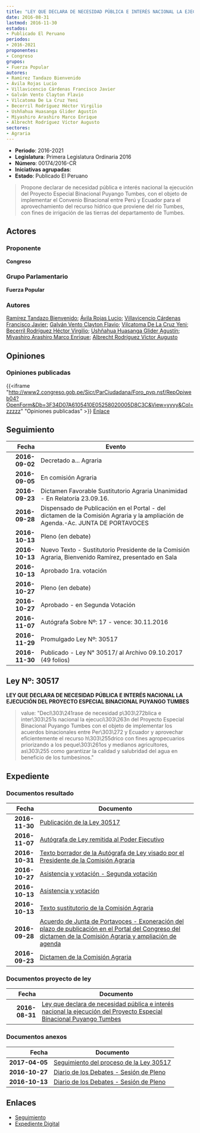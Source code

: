 ```yaml
---
title: "LEY QUE DECLARA DE NECESIDAD PÚBLICA E INTERÉS NACIONAL LA EJECUCIÓN DEL PROYECTO ESPECIAL BINACIONAL PUYANGO TUMBES"
date: 2016-08-31
lastmod: 2016-11-30
estados:
- Publicado El Peruano
periodos:
- 2016-2021
proponentes:
- Congreso
grupos:
- Fuerza Popular
autores:
- Ramírez Tandazo Bienvenido
- Ávila Rojas Lucio
- Villavicencio Cárdenas Francisco Javier
- Galván Vento Clayton Flavio
- Vilcatoma De La Cruz Yeni
- Becerril Rodríguez Héctor Virgilio
- Ushñahua Huasanga Glider Agustín
- Miyashiro Arashiro Marco Enrique
- Albrecht Rodríguez Víctor Augusto
sectores:
- Agraria
---
```

- **Periodo**: 2016-2021
- **Legislatura**: Primera Legislatura Ordinaria 2016
- **Número**: 00174/2016-CR
- **Iniciativas agrupadas**: 
- **Estado**: Publicado El Peruano

> Propone declarar de necesidad pública e interés nacional la ejecución del Proyecto Especial Binacional Puyango Tumbes, con el objeto de implementar el Convenio Binacional entre Perú y Ecuador para el aprovechamiento del recurso hídrico que proviene del río Tumbes, con fines de irrigación de las tierras del departamento de Tumbes.


## Actores

### Proponente

**Congreso**

### Grupo Parlamentario

**Fuerza Popular**

### Autores

[Ramírez Tandazo Bienvenido](mailto:mailto:bramirez@congreso.gob.pe); [Ávila Rojas Lucio](mailto:mailto:lavilar@congreso.gob.pe); [Villavicencio Cárdenas Francisco Javier](mailto:mailto:fvillavicencio@congreso.gob.pe); [Galván Vento Clayton Flavio](mailto:mailto:cgalvan@congreso.gob.pe); [Vilcatoma De La Cruz Yeni](mailto:mailto:yvilcatoma@congreso.gob.pe); [Becerril Rodríguez Héctor Virgilio](mailto:mailto:hbecerril@congreso.gob.pe); [Ushñahua Huasanga Glider Agustín](mailto:mailto:gushnahua@congreso.gob.pe); [Miyashiro Arashiro Marco Enrique](mailto:mailto:mmiyashiro@congreso.gob.pe); [Albrecht Rodríguez Víctor Augusto](mailto:mailto:valbrecht@congreso.gob.pe)

## Opiniones

### Opiniones publicadas

{{<iframe "http://www2.congreso.gob.pe/Sicr/ParCiudadana/Foro_pvp.nsf/RepOpiweb04?OpenForm&Db=3F34D07A6105410E05258020005D8C3C&View=yyyy&Col=zzzzz" "Opiniones publicadas" >}}
[Enlace](http://www2.congreso.gob.pe/Sicr/ParCiudadana/Foro_pvp.nsf/RepOpiweb04?OpenForm&Db=3F34D07A6105410E05258020005D8C3C&View=yyyy&Col=zzzzz)


## Seguimiento

| Fecha | Evento |
|------:|--------|
| **2016-09-02** | Decretado a... Agraria |
| **2016-09-05** | En comisión Agraria |
| **2016-09-23** | Dictamen Favorable Sustitutorio Agraria Unanimidad - En Relatoría 23.09.16. |
| **2016-09-28** | Dispensado de Publicación en el Portal - del dictamen de la Comisión Agraria y la ampliación de Agenda.-Ac. JUNTA DE PORTAVOCES |
| **2016-10-13** | Pleno (en debate) |
| **2016-10-13** | Nuevo Texto - Sustitutorio Presidente de la Comisión Agraria, Bienvenido Ramírez, presentado en Sala |
| **2016-10-13** | Aprobado 1ra. votación |
| **2016-10-27** | Pleno (en debate) |
| **2016-10-27** | Aprobado - en Segunda Votación |
| **2016-11-07** | Autógrafa Sobre Nº: 17 - vence: 30.11.2016 |
| **2016-11-29** | Promulgado Ley Nº: 30517 |
| **2016-11-30** | Publicado - Ley N° 30517/ al Archivo 09.10.2017 (49 folios) |

## Ley Nº: 30517

**LEY QUE DECLARA DE NECESIDAD PÚBLICA E INTERÉS NACIONAL LA EJECUCIÓN DEL PROYECTO ESPECIAL BINACIONAL PUYANGO TUMBES**

> value: "Decl\303\241rase de necesidad p\303\272blica e inter\303\251s nacional la ejecuci\303\263n del Proyecto Especial Binacional Puyango Tumbes con el objeto de implementar los acuerdos binacionales entre Per\303\272 y Ecuador y aprovechar eficientemente el recurso h\303\255drico con fines agropecuarios priorizando a los peque\303\261os y medianos agricultores, as\303\255 como garantizar la calidad y salubridad del agua en beneficio de los tumbesinos."


## Expediente

### Documentos resultado

| Fecha | Documento |
|------:|-----------|
| **2016-11-30** | [Publicación de la Ley 30517](http://www.leyes.congreso.gob.pe/Documentos/2016_2021/ADLP/Normas_Legales/30517-LEY.pdf) |
| **2016-11-07** | [Autógrafa de Ley remitida al Poder Ejecutivo](http://www.leyes.congreso.gob.pe/Documentos/2016_2021/ADLP/Texto_Aprobado/AU0017420161107.pdf) |
| **2016-10-31** | [Texto borrador de la Autógrafa de Ley visado por el Presidente de la Comisión Agraria](http://www.leyes.congreso.gob.pe/Documentos/2016_2021/Texto_Borrador_de_Autografa/BAU0017420161031.pdf) |
| **2016-10-27** | [Asistencia y votación - Segunda votación](http://www.leyes.congreso.gob.pe/Documentos/2016_2021/Asistencia_y_Votacion/Proyectos_de_Ley/Exoneracion_de_Segunda_Votacion/ASV0017420161027.pdf) |
| **2016-10-13** | [Asistencia y votación](http://www.leyes.congreso.gob.pe/Documentos/2016_2021/Asistencia_y_Votacion/Proyectos_de_Ley/AV0017420161013..pdf) |
| **2016-10-13** | [Texto sustitutorio de la Comisión Agraria](http://www.leyes.congreso.gob.pe/Documentos/2016_2021/Texto_Sustitutorio/Proyectos_de_Ley/TS0017420161013..pdf) |
| **2016-09-28** | [Acuerdo de Junta de Portavoces - Exoneración del plazo de publicación en el Portal del Congreso del dictamen de la Comisión Agraria y ampliación de agenda](http://www.leyes.congreso.gob.pe/Documentos/2016_2021/Acuerdos/Junta_Portavoces/AJP0017420160928.pdf) |
| **2016-09-23** | [Dictamen de la Comisión Agraria](http://www.leyes.congreso.gob.pe/Documentos/2016_2021/Dictamenes/Proyectos_de_Ley/00174DC01MAY20160923.pdf) |

### Documentos proyecto de ley

| Fecha | Documento |
|------:|-----------|
| **2016-08-31** | [Ley que declara de necesidad pública e interés nacional la ejecución del Proyecto Especial Binacional Puyango Tumbes](http://www.leyes.congreso.gob.pe/Documentos/2016_2021/Proyectos_de_Ley_y_de_Resoluciones_Legislativas/PL0017420160831..pdf) |

### Documentos anexos

| Fecha | Documento |
|------:|-----------|
| **2017-04-05** | [Seguimiento del proceso de la Ley 30517](http://www.leyes.congreso.gob.pe/Documentos/2016_2021/Seguimiento_de_Proyectos_de_Ley/00174PL20170405.pdf) |
| **2016-10-27** | [Diario de los Debates - Sesión de Pleno](http://www2.congreso.gob.pe/Sicr/DiarioDebates/Publicad.nsf/SesionesPleno/05256D6E0073DFE90525805A001467DB/$FILE/PLO-2016-17.pdf) |
| **2016-10-13** | [Diario de los Debates - Sesión de Pleno](http://www.leyes.congreso.gob.pe/Documentos/2016_2021/ADLP/Diario_Debates/30517_DD.pdf) |

## Enlaces

- [Seguimiento](http://www2.congreso.gob.pe/Sicr/TraDocEstProc/CLProLey2016.nsf/f7fff46988ca05b1052578e100829cc7/6543447c1a2f3caa0525802000587d05?OpenDocument)
- [Expediente Digital](http://www2.congreso.gob.pe/Sicr/TraDocEstProc/CLProLey2016.nsf/f7fff46988ca05b1052578e100829cc7/6543447c1a2f3caa0525802000587d05?OpenDocument&Click=05257FB7005EB655.eb71d0cf91d8294e05256cdf006b5706/$Body/0.1C6C)

